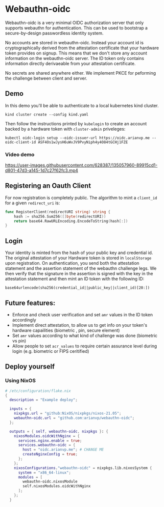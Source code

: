 # Webauthn-oidc

Webauthn-oidc is a very minimal OIDC authorization server that only supports
webauthn for authentication.  This can be used to bootstrap a secure-by-design
passwordless identity system.

No accounts are stored in webauthn-oidc. Instead your account id is cryptographically derived from the attestation
certificate that your hardware token provides on signup. This means that we don't store any account information on the webauthn-oidc server. The ID token only contains information directly derivaeable from your attestation certificate.


No secrets are shared anywhere either. We implement PKCE for peforming the
challenge between client and server.

## Demo
In this demo you'll be able to authenticate to a local kubernetes kind cluster.

```
kind cluster create --config kind.yaml
```

Then follow the instructions printed by `kubelogin` to create an account backed by a hardware token with `cluster-admin` priveleges:
```
kubectl oidc-login setup --oidc-issuer-url https://oidc.arianvp.me --oidc-client-id ASF4Os1wJysH6uWvJV9PvyNiph4y4O84tGCHj1FZE
```

### Video demo
https://user-images.githubusercontent.com/628387/135057960-89915cd1-d801-47d3-a145-1d7c27f62fc3.mp4




## Registering an Oauth Client

For now registration is completely public. The algorithm to mint a `client_id` for a given `redirect_uri` is:
```go
func RegisterClient(redirectURI string) string {
	hash := sha256.Sum256([]byte(redirectURI))
	return base64.RawURLEncoding.EncodeToString(hash[:])
}
```


## Login
Your identity is minted from the hash of your public key and credential id.
The original attestation of your Hardware token is stored in `localStorage` upon registration.
On authentication, you send both the attestation statement and the assertion statement
of the webauthn challenge legs. We then verify that the signature in the assertion is signed
with the key in the attestation statement and then mint an ID token with the following ID:
```
base64urlencode(sha256(credential_id||public_key||client_id)[20:])
```

## Future features:

* Enforce and check user verification and set `amr` values in the ID token accordingly
* Implement direct attestation, to allow us to get info on your token's hardware capailities (biometric , pin, secure element)
* Set `amr` values according to what kind of challenge was done (biometric vs pin)
* Allow people to set `acr_values` to require certain assurance level during login (e.g. biometric or FIPS ceritified)

## Deploy yourself

### Using NixOS


```nix
# /etc/configuration/flake.nix
{
  description = "Example deploy";

  inputs = {
    nixpkgs.url = "github:NixOS/nixpkgs/nixos-21.05";
    webauthn-oidc.url = "github.com:arianvp/webauthn-oidc";
  };

  outputs = { self, webauthn-oidc, nixpkgs }: {
    nixosModules.oidcWithNginx = {
      services.nginx.enable = true;
      services.webauthn-oidc = {
        host = "oidc.arianvp.me"; # CHANGE ME
        createNginxConfig = true;
      };
    };
    nixosConfigurations."webauthn-oidc" = nixpkgs.lib.nixosSystem {
      system = "x86_64-linux";
      modules = [
        webauthn-oidc.nixosModule
        self.nixosModules.oidcWithNginx
      ];
    };
  }
```




